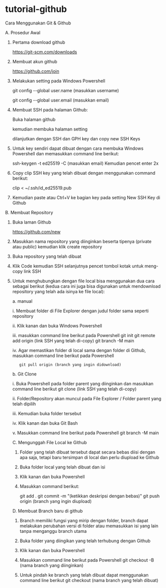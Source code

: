 # tutorial-github
Cara Menggunakan Git & Github

A. Prosedur Awal
1. Pertama download github
   
   https://git-scm.com/downloads

2. Membuat akun github

   https://github.com/join

3. Melakukan setting pada Windows Powershell

   git config --global user.name (masukkan username)

   git config --global user.email (masukkan email)

4. Membuat SSH pada halaman Github:
   
   Buka halaman github

   kemudian membuka halaman setting

   dilanjutkan dengan SSH dan GPH key dan copy new SSH Keys

   
5. Untuk key sendiri dapat dibuat dengan cara membuka Windows Powershell dan memasukkan command line berikut:

   ssh-keygen -t ed25519 -C (masukkan email) Kemudian pencet enter 2x
   
6. Copy clip SSH key yang telah dibuat dengan menggunakan command berikut:
   
   clip < ~/.ssh/id_ed25519.pub
   
7. Kemudian paste atau Ctrl+V ke bagian key pada setting New SSH Key di Github

B. Membuat Repository

1. Buka laman Github

   https://github.com/new

2. Masukkan nama repository yang diinginkan beserta tipenya (private atau public) kemudian klik create repository

3. Buka repository yang telah dibuat

4. Klik Code kemudian SSH selanjutnya pencet tombol kotak untuk meng-copy link SSH

5. Untuk menghubungkan dengan file local bisa menggunakan dua cara sebagai berikut (kedua cara ini juga bisa digunakan untuk mendownload repository yang telah ada isinya ke file local):
   
   a. manual

      i. Membuat folder di File Explorer dengan judul folder sama seperti repository

      ii. Klik kanan dan buka Windows Powershell

      iii. masukkan command line berikut pada Powershell
           git init git remote add origin (link SSH yang telah di-copy) git branch -M main

      iv. Agar memastikan folder di local sama dengan folder di Github, masukkan command line berikut pada Powershell

          git pull origin (branch yang ingin didownload)

   b. Git Clone

      i. Buka Powershell pada folder parent yang diinginkan dan masukkan command line berikut
git clone (link SSH yang telah di-copy)

      ii. Folder/Repository akan muncul pada File Explorer / Folder parent yang telah dipilih

      iii. Kemudian buka folder tersebut

      iv. Klik kanan dan buka Git Bash

      v. Masukkan command line berikut pada Powershell
git branch -M main

   C. Mengunggah File Local ke Github

   1. Folder yang telah dibuat tersebut dapat secara bebas diisi dengan apa saja, tetapi baru tersimpan di local dan perlu diupload ke Github

   2. Buka folder local yang telah dibuat dan isi

   3. Klik kanan dan buka Powershell

   4. Masukkan command berikut:
      
      git add . git commit -m "(ketikkan deskripsi dengan bebas)" git push origin (branch yang ingin diupload)

   D. Membuat Branch baru di github

      1. Branch memiliki fungsi yang mirip dengan folder, branch dapat melakukan perubahan versi di folder atau memasukkan isi yang lain tanpa menganggu branch utama

      2. Buka folder yang diingikan yang telah terhubung dengan Github

      3. Klik kanan dan buka Powershell

      4. Masukkan command line berikut pada Powershell
git checkout -B (nama branch yang diinginkan)

      5. Untuk pindah ke branch yang telah dibuat dapat menggunakan command line berikut
git checkout (nama branch yang telah dibuat)




